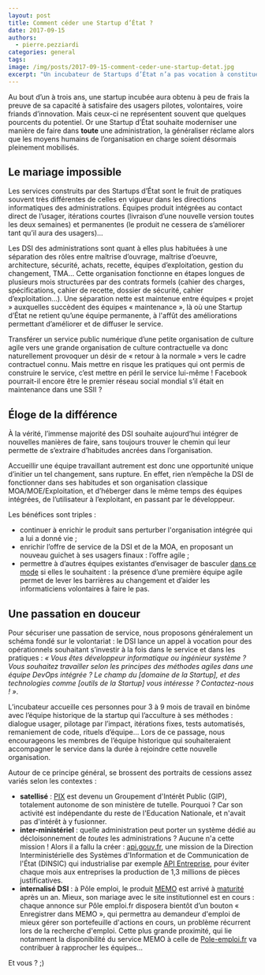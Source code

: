 ```yaml
---
layout: post
title: Comment céder une Startup d’État ?
date: 2017-09-15
authors:
  - pierre.pezziardi
categories: general
tags:
image: /img/posts/2017-09-15-comment-ceder-une-startup-detat.jpg
excerpt: "Un incubateur de Startups d’État n’a pas vocation à constituer un Système d’Information en lieu et place des équipes habituellement en charge. Il a au contraire vocation à faire pénétrer l’innovation au coeur des organisations et de leurs systèmes d’information."
---
```


Au bout d’un à trois ans, une startup incubée aura obtenu à peu de frais la preuve de sa capacité à satisfaire des usagers pilotes, volontaires, voire friands d’innovation. Mais ceux-ci ne représentent souvent que quelques pourcents du potentiel. Or une Startup d’État souhaite moderniser une manière de faire dans **toute** une administration, la généraliser réclame alors que les moyens humains de l’organisation en charge soient désormais pleinement mobilisés.

## Le mariage impossible

Les services construits par des Startups d’État sont le fruit de pratiques souvent très différentes de celles en vigueur dans les directions informatiques des administrations. Équipes produit intégrées au contact direct de l’usager, itérations courtes (livraison d’une nouvelle version toutes les deux semaines) et permanentes (le produit ne cessera de s’améliorer tant qu’il aura des usagers)…

Les DSI des administrations sont quant à elles plus habituées à une séparation des rôles entre maîtrise d’ouvrage, maîtrise d’oeuvre, architecture, sécurité, achats, recette, équipes d’exploitation, gestion du changement, TMA… Cette organisation fonctionne en étapes longues de plusieurs mois structurées par des contrats formels (cahier des charges, spécifications, cahier de recette, dossier de sécurité, cahier d’exploitation…). Une séparation nette est maintenue entre équipes « projet » auxquelles succèdent des équipes « maintenance », là où une Startup d’État ne retient qu’une équipe permanente, à l'affût des améliorations permettant d’améliorer et de diffuser le service.

Transférer un service public numérique d’une petite organisation de culture agile vers une grande organisation de culture contractuelle va donc naturellement provoquer un désir de « retour à la normale » vers le cadre contractuel connu. Mais mettre en risque les pratiques qui ont permis de construire le service, c’est mettre en péril le service lui-même ! Facebook pourrait-il encore être le premier réseau social mondial s’il était en maintenance dans une SSII ?

## Éloge de la différence

À la vérité, l’immense majorité des DSI souhaite aujourd’hui intégrer de nouvelles manières de faire, sans toujours trouver le chemin qui leur permette de s’extraire d’habitudes ancrées dans l’organisation.

Accueillir une équipe travaillant autrement est donc une opportunité unique d’initier un tel changement, sans rupture. En effet, rien n’empêche la DSI de fonctionner dans ses habitudes et son organisation classique MOA/MOE/Exploitation, et d’héberger dans le même temps des équipes intégrées, de l’utilisateur à l’exploitant, en passant par le développeur.

Les bénéfices sont triples :

- continuer à enrichir le produit sans perturber l'organisation intégrée qui a lui a donné vie ;
- enrichir l’offre de service de la DSI et de la MOA, en proposant un nouveau guichet à ses usagers finaux : l’offre agile ;
- permettre à d’autres équipes existantes d’envisager de basculer [dans ce mode](/general/2016/11/28/equipes-autonomes) si elles le souhaitent : la présence d’une première équipe agile permet de lever les barrières au changement et d’aider les informaticiens volontaires à faire le pas.

## Une passation en douceur

Pour sécuriser une passation de service, nous proposons généralement un schéma fondé sur le volontariat : le DSI lance un appel à vocation pour des opérationnels souhaitant s’investir à la fois dans le service et dans les pratiques : _« Vous êtes développeur informatique ou ingénieur système ? Vous souhaitez travailler selon les principes des méthodes agiles dans une équipe DevOps intégrée ? Le champ du [domaine de la Startup], et des technologies comme [outils de la Startup] vous intéresse ? Contactez-nous ! »_.

L’incubateur accueille ces personnes pour 3 à 9 mois de travail en binôme avec l’équipe historique de la startup qui l’acculture à ses méthodes : dialogue usager, pilotage par l’impact, itérations fixes, tests automatisés, remaniement de code, rituels d’équipe…
Lors de ce passage, nous encourageons les membres de l’équipe historique qui souhaiteraient accompagner le service dans la durée à rejoindre cette nouvelle organisation.

Autour de ce principe général, se brossent des portraits de cessions assez variés selon les contextes :
- **satellisé** : [PIX](https://pix.beta.gouv.fr/) est devenu un Groupement d'Intérêt Public (GIP), totalement autonome de son ministère de tutelle. Pourquoi ? Car son activité est indépendante du reste de l'Education Nationale, et n'avait pas d'intérêt à y fusionner.
- **inter-ministériel** : quelle administration peut porter un système dédié au décloisonnement de *toutes* les administrations ? Aucune n'a cette mission ! Alors il a fallu la créer : [api.gouv.fr](https://api.gouv.fr), une mission de la Direction Interministérielle des Systèmes d'Information et de Communication de l'État (DINSIC) qui industrialise par exemple [API Entreprise](https://api.gouv.fr/api/api-entreprise.html), pour éviter chaque mois aux entreprises la production de 1,3 millions de pièces justificatives.
- **internalisé DSI** : à Pôle emploi, le produit [MEMO](https://memo.pole-emploi.fr/) est arrivé à [maturité](https://memo.pole-emploi.fr/stats) après un an. Mieux, son mariage avec le site institutionnel est en cours : chaque annonce sur Pôle emploi.fr disposera bientôt d’un bouton « Enregistrer dans MEMO », qui permettra au demandeur d'emploi de mieux gérer son portefeuille d'actions en cours, un problème récurrent lors de la recherche d'emploi. Cette plus grande proximité, qui lie notamment la disponibilité du service MEMO à celle de [Pole-emploi.fr](http://www.pole-emploi.fr/accueil/) va contribuer à rapprocher les équipes…

Et vous ? ;)
